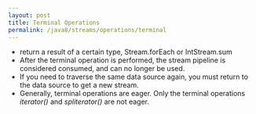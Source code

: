 ```yaml
---
layout: post
title: Terminal Operations
permalink: /java8/streams/operations/terminal
---
```


* return a result of a certain type, Stream.forEach or IntStream.sum
* After the terminal operation is performed, the stream pipeline is considered consumed, and can no longer be used.
* If you need to traverse the same data source again, you must return to the data source to get a new stream.
* Generally, terminal operations are eager. Only the terminal operations *iterator()* and *spliterator()* are not eager. 
